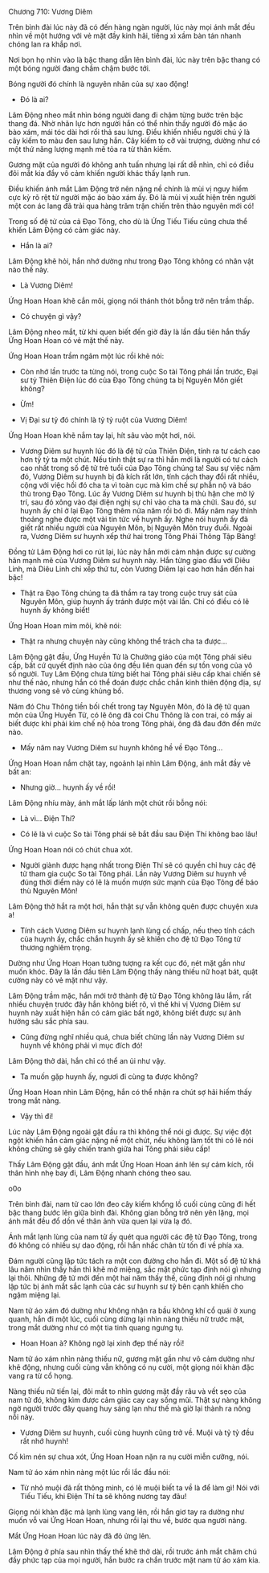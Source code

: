 




Chương 710: Vương Diêm


Trên bình đài lúc này đã có đến hàng ngàn người, lúc này mọi ánh mắt đều nhìn về một hướng với vẻ mặt đầy kinh hãi, tiếng xì xầm bàn tán nhanh chóng lan ra khắp nơi.

Nơi bọn họ nhìn vào là bậc thang dẫn lên bình đài, lúc này trên bậc thang có một bóng người đang chầm chậm bước tới.

Bóng người đó chính là nguyên nhân của sự xao động!

- Đó là ai?

Lâm Động nheo mắt nhìn bóng người đang đi chậm từng bước trên bậc thang đá. Nhờ nhãn lực hơn người hắn có thể nhìn thấy người đó mặc áo bào xám, mái tóc dài hơi rối thả sau lưng. Điều khiến nhiều người chú ý là cây kiếm to màu đen sau lưng hắn. Cây kiếm to cỡ vài trượng, dường như có một thứ năng lượng mạnh mẽ tỏa ra từ thân kiếm.

Gương mặt của người đó không anh tuấn nhưng lại rất dễ nhìn, chỉ có điều đôi mắt kia đầy vô cảm khiến người khác thấy lạnh run.

Điều khiến ánh mắt Lâm Động trở nên nặng nề chính là mùi vị nguy hiểm cực kỳ rõ rệt từ người mặc áo bào xám ấy. Đó là mùi vị xuất hiện trên người một con ác lang đã trải qua hàng trăm trận chiến trên thảo nguyên mới có!

Trong số đệ tử của cả Đạo Tông, cho dù là Ứng Tiếu Tiếu cũng chưa thể khiến Lâm Động có cảm giác này.

- Hắn là ai?

Lâm Động khẽ hỏi, hắn nhớ dường như trong Đạo Tông không có nhân vật nào thế này.

- Là Vương Diêm!

Ứng Hoan Hoan khẽ cắn môi, giọng nói thánh thót bỗng trở nên trầm thấp.

- Có chuyện gì vậy?

Lâm Động nheo mắt, từ khi quen biết đến giờ đây là lần đầu tiên hắn thấy Ứng Hoan Hoan có vẻ mặt thế này.

Ứng Hoan Hoan trầm ngâm một lúc rồi khẽ nói:

- Còn nhớ lần trước ta từng nói, trong cuộc So tài Tông phái lần trước, Đại sư tỷ Thiên Điện lúc đó của Đạo Tông chúng ta bị Nguyên Môn giết không?

- Ừm!

- Vị Đại sư tỷ đó chính là tỷ tỷ ruột của Vương Diêm!

Ứng Hoan Hoan khẽ nắm tay lại, hít sâu vào một hơi, nói.

- Vương Diêm sư huynh lúc đó là đệ tử của Thiên Điện, tính ra tư cách cao hơn tỷ tỷ ta một chút. Nếu tính thật sự ra thì hắn mới là người có tư cách cao nhất trong số đệ tử trẻ tuổi của Đạo Tông chúng ta! Sau sự việc năm đó, Vương Diêm sư huynh bị đả kích rất lớn, tính cách thay đổi rất nhiều, cộng với việc hồi đó cha ta vì toàn cục mà kìm chế sự phẫn nộ và báo thù trong Đạo Tông. Lúc ấy Vương Diêm sư huynh bị thù hận che mờ lý trí, sau đó xông vào đại điện nghị sự chỉ vào cha ta mà chửi. Sau đó, sư huynh ấy chỉ ở lại Đạo Tông thêm nửa năm rồi bỏ đi. Mấy năm nay thỉnh thoảng nghe được một vài tin tức về huynh ấy. Nghe nói huynh ấy đã giết rất nhiều người của Nguyên Môn, bị Nguyên Môn truy đuổi. Ngoài ra, Vương Diêm sư huynh xếp thứ hai trong Tông Phái Thông Tập Bảng!

Đồng tử Lâm Động hơi co rút lại, lúc này hắn mới cảm nhận được sự cường hãn mạnh mẽ của Vương Diêm sư huynh này. Hắn từng giao đấu với Diêu Linh, mà Diêu Linh chỉ xếp thứ tư, còn Vương Diêm lại cao hơn hắn đến hai bậc!

- Thật ra Đạo Tông chúng ta đã thầm ra tay trong cuộc truy sát của Nguyên Môn, giúp huynh ấy tránh được một vài lần. Chỉ có điều có lẽ huynh ấy không biết!

Ứng Hoan Hoan mím môi, khẽ nói:

- Thật ra nhưng chuyện này cũng không thể trách cha ta được…

Lâm Động gật đầu, Ứng Huyền Tử là Chưởng giáo của một Tông phái siêu cấp, bất cứ quyết định nào của ông đều liên quan đến sự tồn vong của vô số người. Tuy Lâm Động chưa từng biết hai Tông phái siêu cấp khai chiến sẽ như thế nào, nhưng hắn có thể đoán được chắc chắn kinh thiên động địa, sự thương vong sẽ vô cùng khủng bố.

Năm đó Chu Thông tiền bối chết trong tay Nguyên Môn, đó là đệ tử quan môn của Ứng Huyền Tử, có lẽ ông đã coi Chu Thông là con trai, có mấy ai biết được khi phải kìm chế nộ hỏa trong Tông phái, ông đã đau đớn đến mức nào.

- Mấy năm nay Vương Diêm sư huynh không hề về Đạo Tông…

Ứng Hoan Hoan nắm chặt tay, ngoảnh lại nhìn Lâm Động, ánh mắt đầy vẻ bất an:

- Nhưng giờ… huynh ấy về rồi!

Lâm Động nhíu mày, ánh mắt lấp lánh một chút rồi bỗng nói:

- Là vì… Điện Thí?

- Có lẽ là vì cuộc So tài Tông phái sẽ bắt đầu sau Điện Thí không bao lâu!

Ứng Hoan Hoan nói có chút chua xót.

- Người giành được hạng nhất trong Điện Thí sẽ có quyền chỉ huy các đệ tử tham gia cuộc So tài Tông phái. Lần này Vương Diêm sư huynh về đúng thời điểm này có lẽ là muốn mượn sức mạnh của Đạo Tông để báo thù Nguyên Môn!

Lâm Động thở hắt ra một hơi, hắn thật sự vẫn không quên được chuyện xưa a!

- Tính cách Vương Diêm sư huynh lạnh lùng cố chấp, nếu theo tính cách của huynh ấy, chắc chắn huynh ấy sẽ khiến cho đệ tử Đạo Tông tử thương nghiêm trọng.

Dường như Ứng Hoan Hoan tưởng tượng ra kết cục đó, nét mặt gần như muốn khóc. Đây là lần đầu tiên Lâm Động thấy nàng thiếu nữ hoạt bát, quật cường này có vẻ mặt như vậy.

Lâm Động trầm mặc, hắn mới trở thành đệ tử Đạo Tông không lâu lắm, rất nhiều chuyện trước đây hắn không biết rõ, vì thế khi vị Vương Diêm sư huynh này xuất hiện hắn có cảm giác bất ngờ, không biết được sự ảnh hưởng sâu sắc phía sau.

- Cũng đừng nghĩ nhiều quá, chưa biết chừng lần này Vương Diêm sư huynh về không phải vì mục đích đó!

Lâm Động thở dài, hắn chỉ có thể an ủi như vậy.

- Ta muốn gặp huynh ấy, ngươi đi cùng ta được không?

Ứng Hoan Hoan nhìn Lâm Động, hắn có thể nhận ra chút sợ hãi hiếm thấy trong mắt nàng.

- Vậy thì đi!

Lúc này Lâm Động ngoài gật đầu ra thì không thể nói gì được. Sự việc đột ngột khiến hắn cảm giác nặng nề một chút, nếu không làm tốt thì có lẽ nói không chừng sẽ gây chiến tranh giữa hai Tông phái siêu cấp!

Thấy Lâm Động gật đầu, ánh mắt Ứng Hoan Hoan ánh lên sự cảm kích, rồi thân hình nhẹ bay đi, Lâm Động nhanh chóng theo sau.

o0o

Trên bình đài, nam tử cao lớn đeo cây kiếm khổng lồ cuối cùng cũng đi hết bậc thang bước lên giữa bình đài. Không gian bỗng trở nên yên lặng, mọi ánh mắt đều đổ dồn về thân ảnh vừa quen lại vừa lạ đó.

Ánh mắt lạnh lùng của nam tử ấy quét qua người các đệ tử Đạo Tông, trong đó không có nhiều sự dao động, rồi hắn nhấc chân từ tốn đi về phía xa.

Đám người cũng lập tức tách ra một con đường cho hắn đi. Một số đệ tử khá lâu năm nhìn thấy hắn thì khẽ mở miệng, sắc mặt phức tạp định nói gì nhưng lại thôi. Những đệ tử mới đến một hai năm thấy thế, cũng định nói gì nhưng lập tức bị ánh mắt sắc lạnh của các sư huynh sư tỷ bên cạnh khiến cho ngậm miệng lại.

Nam tử áo xám đó dường như không nhận ra bầu không khí cổ quái ở xung quanh, hắn đi một lúc, cuối cùng dừng lại nhìn nàng thiếu nữ trước mặt, trong mắt dường như có một tia tinh quang ngưng tụ.

- Hoan Hoan à? Không ngờ lại xinh đẹp thế này rồi!

Nam tử áo xám nhìn nàng thiếu nữ, gương mặt gần như vô cảm dường như khẽ động, nhưng cuối cùng vẫn không có nụ cười, một giọng nói khàn đặc vang ra từ cổ họng.

Nàng thiếu nữ tiến lại, đôi mắt to nhìn gương mặt đầy râu và vết sẹo của nam tử đó, không kìm được cảm giác cay cay sống mũi. Thật sự nàng không ngờ người trước đây quang huy sáng lạn như thế mà giờ lại thành ra nông nỗi này.

- Vương Diêm sư huynh, cuối cùng huynh cũng trở về. Muội và tỷ tỷ đều rất nhớ huynh!

Cố kìm nén sự chua xót, Ứng Hoan Hoan nặn ra nụ cười miễn cưỡng, nói.

Nam tử áo xám nhìn nàng một lúc rồi lắc đầu nói:

- Từ nhỏ muội đã rất thông minh, có lẽ muội biết ta về là để làm gì! Nói với Tiếu Tiếu, khi Điện Thí ta sẽ không nương tay đâu!

Giọng nói khàn đặc mà lạnh lùng vang lên, rồi hắn giơ tay ra dường như muốn vỗ vai Ứng Hoan Hoan, nhưng rồi lại thu về, bước qua người nàng.

Mắt Ứng Hoan Hoan lúc này đã đỏ ửng lên.

Lâm Động ở phía sau nhìn thấy thế khẽ thở dài, rồi trước ánh mắt chăm chú đầy phức tạp của mọi người, hắn bước ra chắn trước mặt nam tử áo xám kia.





